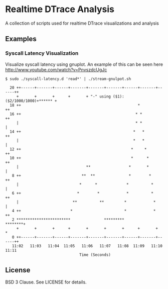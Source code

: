 Realtime DTrace Analysis
========================

A collection of scripts used for realtime DTrace visualizations and analysis

Examples
--------

### Syscall Latency Visualization

Visualize syscall latency using gnuplot.  An example of this can be seen here
http://www.youtube.com/watch?v=PnvszdcUgJc

    $ sudo ./syscall-latency.d 'read*' | ./stream-gnulpot.sh

      20 ++------+-------+------+-------+-------+-------+------+-------+------++
         +       +       +      +       + "-" using ($1):($2/1000/1000)+****** +
      18 ++                                                    *              ++
      16 ++                                                   * *             ++
         |                                                    * *              |
      14 ++                                                  *   *            ++
         |                                                   *   *             |
      12 ++                                                 *     *           ++
      10 ++                                                 *      *          ++
         |                              **                 *       *           |
       8 ++                           **  **               *        *         ++
         |                           *      *             *          *         |
       6 ++                         *        *            *          *        ++
         |                        **          **         *            *        |
       4 ++                      *                       *            *       ++
       2 ************************               *********              ********+
         +       +       +      +       +       +       +      +       +       *
       0 ++------+-------+------+-------+-------+-------+------+-------+------++
       11:02   11:03   11:04  11:05   11:06   11:07   11:08  11:09   11:10   11:11
                                     Time (Seconds)


License
-------

BSD 3 Clause.  See LICENSE for details.
